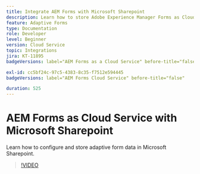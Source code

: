 ```yaml
---
title: Integrate AEM Forms with Microsoft Sharepoint
description: Learn how to store Adobe Experience Manager Forms as Cloud Service submission data in Microsoft Sharepoint
feature: Adaptive Forms
type: Documentation
role: Developer
level: Beginner
version: Cloud Service
topic: Integrations
jira: KT-11895
badgeVersions: label="AEM Forms as a Cloud Service" before-title="false"

exl-id: cc5bf24c-97c5-4383-8c35-f7512e594445
badgeVersions: label="AEM Forms Cloud Service" before-title="false"

duration: 525
---
```

# AEM Forms as Cloud Service with Microsoft Sharepoint

Learn how to configure and store adaptive form data in Microsoft Sharepoint.

>[!VIDEO](https://video.tv.adobe.com/v/3415793/?quality=12&learn=on)
